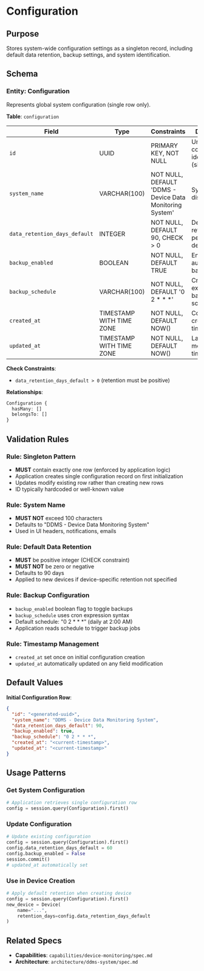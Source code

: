# Configuration

## Purpose

Stores system-wide configuration settings as a singleton record, including default data retention, backup settings, and system identification.

## Schema

### Entity: Configuration

Represents global system configuration (single row only).

**Table**: `configuration`

| Field | Type | Constraints | Description |
|-------|------|-------------|-------------|
| `id` | UUID | PRIMARY KEY, NOT NULL | Unique configuration identifier (single row) |
| `system_name` | VARCHAR(100) | NOT NULL, DEFAULT 'DDMS - Device Data Monitoring System' | System display name |
| `data_retention_days_default` | INTEGER | NOT NULL, DEFAULT 90, CHECK > 0 | Default retention period for new devices |
| `backup_enabled` | BOOLEAN | NOT NULL, DEFAULT TRUE | Enable/disable automatic backups |
| `backup_schedule` | VARCHAR(100) | NOT NULL, DEFAULT '0 2 * * *' | Cron expression for backup schedule |
| `created_at` | TIMESTAMP WITH TIME ZONE | NOT NULL, DEFAULT NOW() | Configuration creation timestamp |
| `updated_at` | TIMESTAMP WITH TIME ZONE | NOT NULL, DEFAULT NOW() | Last modification timestamp |

**Check Constraints**:
- `data_retention_days_default > 0` (retention must be positive)

**Relationships**:
```typescript
Configuration {
  hasMany: []
  belongsTo: []
}
```

## Validation Rules

### Rule: Singleton Pattern

- **MUST** contain exactly one row (enforced by application logic)
- Application creates single configuration record on first initialization
- Updates modify existing row rather than creating new rows
- ID typically hardcoded or well-known value

### Rule: System Name

- **MUST NOT** exceed 100 characters
- Defaults to "DDMS - Device Data Monitoring System"
- Used in UI headers, notifications, emails

### Rule: Default Data Retention

- **MUST** be positive integer (CHECK constraint)
- **MUST NOT** be zero or negative
- Defaults to 90 days
- Applied to new devices if device-specific retention not specified

### Rule: Backup Configuration

- `backup_enabled` boolean flag to toggle backups
- `backup_schedule` uses cron expression syntax
- Default schedule: "0 2 * * *" (daily at 2:00 AM)
- Application reads schedule to trigger backup jobs

### Rule: Timestamp Management

- `created_at` set once on initial configuration creation
- `updated_at` automatically updated on any field modification

## Default Values

**Initial Configuration Row**:
```json
{
  "id": "<generated-uuid>",
  "system_name": "DDMS - Device Data Monitoring System",
  "data_retention_days_default": 90,
  "backup_enabled": true,
  "backup_schedule": "0 2 * * *",
  "created_at": "<current-timestamp>",
  "updated_at": "<current-timestamp>"
}
```

## Usage Patterns

### Get System Configuration

```python
# Application retrieves single configuration row
config = session.query(Configuration).first()
```

### Update Configuration

```python
# Update existing configuration
config = session.query(Configuration).first()
config.data_retention_days_default = 60
config.backup_enabled = False
session.commit()
# updated_at automatically set
```

### Use in Device Creation

```python
# Apply default retention when creating device
config = session.query(Configuration).first()
new_device = Device(
    name="...",
    retention_days=config.data_retention_days_default
)
```

## Related Specs

- **Capabilities**: `capabilities/device-monitoring/spec.md`
- **Architecture**: `architecture/ddms-system/spec.md`
